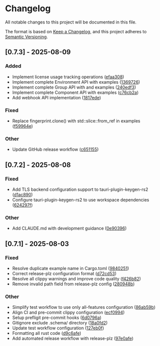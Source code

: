 # Changelog
All notable changes to this project will be documented in this file.

The format is based on [Keep a Changelog](https://keepachangelog.com/en/1.0.0/),
and this project adheres to [Semantic Versioning](https://semver.org/spec/v2.0.0.html).
## [0.7.3] - 2025-08-09

### Added

- Implement license usage tracking operations ([efaa308](https://github.com/ahonn/keygen-rs/commit/efaa308d21d65a3d1e49719c50b11a16229698fa))
- Implement complete Environment API with examples ([1369726](https://github.com/ahonn/keygen-rs/commit/1369726fa873dc06bb0ae72fd2758086a12cbeb3))
- Implement complete Group API with and examples ([240edf3](https://github.com/ahonn/keygen-rs/commit/240edf381e70b855d4406676034ff9c3c131abc5))
- Implement complete Component API with examples ([c76cb2a](https://github.com/ahonn/keygen-rs/commit/c76cb2ad2243186ce54f557b5a04ec7e9f41076d))
- Add webhook API implementation ([1817ede](https://github.com/ahonn/keygen-rs/commit/1817edebf9da9bc530500c2e965689bed23b691a))

### Fixed

- Replace fingerprint.clone() with std::slice::from_ref in examples ([f59964e](https://github.com/ahonn/keygen-rs/commit/f59964e029a3f2e79db4f3ac4acbe7eb78678097))

### Other

- Update GitHub release workflow ([c651155](https://github.com/ahonn/keygen-rs/commit/c6511555b7e56370f077dfb4f98c2e59d002a521))

## [0.7.2] - 2025-08-08

### Fixed

- Add TLS backend configuration support to tauri-plugin-keygen-rs2 ([d1ac890](https://github.com/ahonn/keygen-rs/commit/d1ac8905e37e5b7b8c7e47d974f8836da440b5ab))
- Configure tauri-plugin-keygen-rs2 to use workspace dependencies ([624297f](https://github.com/ahonn/keygen-rs/commit/624297f8847bb3274fc1927b6d702f2885115fec))

### Other

- Add CLAUDE.md with development guidance ([0e90396](https://github.com/ahonn/keygen-rs/commit/0e903960a8284b3270747cca7aa66681a2962156))

## [0.7.1] - 2025-08-03

### Fixed

- Resolve duplicate example name in Cargo.toml ([9840251](https://github.com/ahonn/keygen-rs/commit/984025196ba5575e6acd1b143c1e0fec53964b5e))
- Correct release-plz configuration format ([d72cd53](https://github.com/ahonn/keygen-rs/commit/d72cd534906f770a459e7ff05d976cd842c1af32))
- Resolve all clippy warnings and improve code quality ([f426b82](https://github.com/ahonn/keygen-rs/commit/f426b820d30d218049075d2d40089047c1370b46))
- Remove invalid path field from release-plz config ([280948b](https://github.com/ahonn/keygen-rs/commit/280948b8013a2ae3aea985d2c72da5313002ba89))

### Other

- Simplify test workflow to use only all-features configuration ([86ab59b](https://github.com/ahonn/keygen-rs/commit/86ab59b26eb850af05690c57a94d044cf0149328))
- Align CI and pre-commit clippy configuration ([ecf0994](https://github.com/ahonn/keygen-rs/commit/ecf0994b1ec5095dc3f3051b85cf6d0858ae7f6f))
- Setup prefligit pre-commit hooks ([6d0796a](https://github.com/ahonn/keygen-rs/commit/6d0796aceaff7acdd080f0dcc313a5d3fe29d5e4))
- Gitignore exclude .schema/ directory ([18a0fd2](https://github.com/ahonn/keygen-rs/commit/18a0fd24dbdf02086fedf443c053d0d4cbd6f245))
- Update test workflow configuration ([127eb0f](https://github.com/ahonn/keygen-rs/commit/127eb0f1cacaf7321b354414d1b6cc297545f9ea))
- Formatting all rust code ([d9c6afe](https://github.com/ahonn/keygen-rs/commit/d9c6afee87b69762e2dec594fd1347f62ce3f554))
- Add automated release workflow with release-plz ([97e0afe](https://github.com/ahonn/keygen-rs/commit/97e0afea5aee2d189dbc2bfbcfaf6b804ae28d5c))
